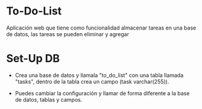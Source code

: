 # To-Do-List

Aplicación web que tiene como funcionalidad almacenar tareas en una base de datos, las tareas se pueden eliminar y agregar


# Set-Up DB

- Crea una base de datos y llamala "to_do_list" con una tabla llamada "tasks", dentro de la tabla crea un campo (task varchar(255)).

- Puedes cambiar la configuración y llamar de forma diferente a la base de datos, tablas y campos.
